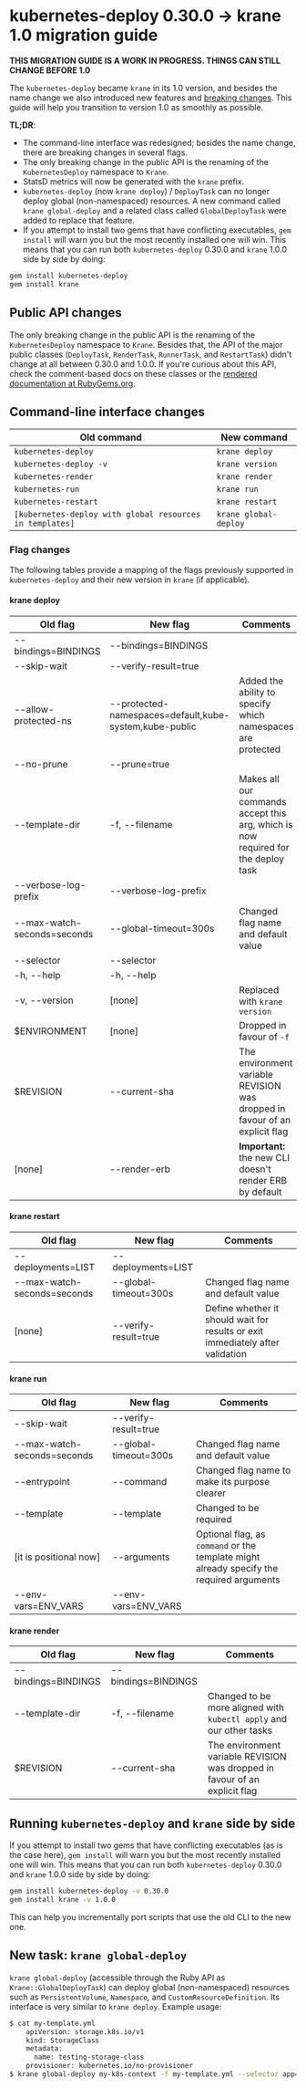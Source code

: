 # kubernetes-deploy 0.30.0 -> krane 1.0 migration guide

**THIS MIGRATION GUIDE IS A WORK IN PROGRESS. THINGS CAN STILL CHANGE BEFORE 1.0**

The `kubernetes-deploy` became `krane` in its 1.0 version, and besides the name change we also introduced new features and [breaking changes](CHANGELOG.md). This guide will help you transition to version 1.0 as smoothly as possible.

**TL;DR**:
* The command-line interface was redesigned; besides the name change, there are breaking changes in several flags.
* The only breaking change in the public API is the renaming of the `KubernetesDeploy` namespace to `Krane`.
* StatsD metrics will now be generated with the `krane` prefix.
* `kubernetes-deploy` (now `krane deploy`) / `DeployTask` can no longer deploy global (non-namespaced) resources. A new command called `krane global-deploy` and a related class called `GlobalDeployTask` were added to replace that feature.
* If you attempt to install two gems that have conflicting executables, `gem install` will warn you but the most recently installed one will win. This means that you can run both `kubernetes-deploy` 0.30.0 and `krane` 1.0.0 side by side by doing:

```bash
gem install kubernetes-deploy
gem install krane
```

## Public API changes

The only breaking change in the public API is the renaming of the `KubernetesDeploy` namespace to `Krane`. Besides that, the API of the major public classes (`DeployTask`, `RenderTask`, `RunnerTask`, and `RestartTask`) didn't change at all between 0.30.0 and 1.0.0. If you're curious about this API, check the comment-based docs on these classes or the [rendered documentation at RubyGems.org](https://www.rubydoc.info/gems/kubernetes-deploy/1.0.0/KubernetesDeploy/DeployTask).

## Command-line interface changes

Old command | New command
--- | ---
`kubernetes-deploy` | `krane deploy`
`kubernetes-deploy -v` | `krane version`
`kubernetes-render` | `krane render`
`kubernetes-run` | `krane run`
`kubernetes-restart` | `krane restart`
`[kubernetes-deploy with global resources in templates]` | `krane global-deploy`

### Flag changes

The following tables provide a mapping of the flags previously supported in `kubernetes-deploy` and their new version in `krane` (if applicable).

#### krane deploy

Old flag | New flag | Comments
--- | --- | ---
--bindings=BINDINGS | --bindings=BINDINGS |
--skip-wait | --verify-result=true |
--allow-protected-ns | --protected-namespaces=default,kube-system,kube-public | Added the ability to specify which namespaces are protected
--no-prune | --prune=true |
--template-dir | -f, --filename | Makes all our commands accept this arg, which is now required for the deploy task
--verbose-log-prefix | --verbose-log-prefix |
--max-watch-seconds=seconds | --global-timeout=300s | Changed flag name and default value
--selector | --selector |
-h, --help | -h, --help |
-v, --version | [none] | Replaced with `krane version`
$ENVIRONMENT | [none] | Dropped in favour of `-f`
$REVISION | --current-sha | The environment variable REVISION was dropped in favour of an explicit flag
[none] | --render-erb | **Important:** the new CLI doesn't render ERB by default

#### krane restart

Old flag | New flag | Comments
--- | --- | ---
--deployments=LIST | --deployments=LIST |
--max-watch-seconds=seconds | --global-timeout=300s | Changed flag name and default value
[none] | --verify-result=true | Define whether it should wait for results or exit immediately after validation

#### krane run

Old flag | New flag | Comments
--- | --- | ---
--skip-wait | --verify-result=true |
--max-watch-seconds=seconds | --global-timeout=300s | Changed flag name and default value
--entrypoint | --command | Changed flag name to make its purpose clearer
--template | --template | Changed to be required
[it is positional now] | --arguments | Optional flag, as `command` or the template might already specify the required arguments
--env-vars=ENV_VARS | --env-vars=ENV_VARS |

#### krane render

Old flag | New flag | Comments
--- | --- | ---
--bindings=BINDINGS | --bindings=BINDINGS |
--template-dir | -f, --filename | Changed to be more aligned with `kubectl apply` and our other tasks
$REVISION | --current-sha | The environment variable REVISION was dropped in favour of an explicit flag

## Running `kubernetes-deploy` and `krane` side by side

If you attempt to install two gems that have conflicting executables (as is the case here), `gem install` will warn you but the most recently installed one will win. This means that you can run both `kubernetes-deploy` 0.30.0 and `krane` 1.0.0 side by side by doing:

```bash
gem install kubernetes-deploy -v 0.30.0
gem install krane -v 1.0.0
```

This can help you incrementally port scripts that use the old CLI to the new one.

## New task: `krane global-deploy`

`krane global-deploy` (accessible through the Ruby API as `Krane::GlobalDeployTask`) can deploy global (non-namespaced) resources such as `PersistentVolume`, `Namespace`, and `CustomResourceDefinition`. Its interface is very similar to `krane deploy`. Example usage:

```bash
$ cat my-template.yml
    apiVersion: storage.k8s.io/v1
    kind: StorageClass
    metadata:
      name: testing-storage-class
    provisioner: kubernetes.io/no-provisioner
$ krane global-deploy my-k8s-context -f my-template.yml --selector app=krane
```